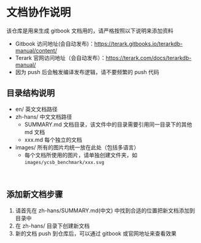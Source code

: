 # 文档协作说明

该仓库是用来生成 gitbook 文档用的，请严格按照以下说明来添加资料

- Gitbook 访问地址(会自动发布)：https://terark.gitbooks.io/terarkdb-manual/content/
- Terark 官网访问地址（会自动发布）：https://terark.com/docs/terarkdb-manual/
- 因为 push 后会触发编译发布逻辑，请不要频繁的 push 代码


## 目录结构说明
- en/  英文文档路径
- zh-hans/  中文文档路径
  - SUMMARY.md  文档目录，该文件中的目录需要引用同一目录下的其他 md 文档
  - xxx.md 每个独立的文档
- images/ 所有的图片均统一放在此处（包括多语言）
  - 每个文档所使用的图片，请单独创建文件夹，如 `images/ycsb_benchmark/xxx.svg`

  
## 添加新文档步骤

1. 请首先在 zh-hans/SUMMARY.md(中文) 中找到合适的位置把新文档添加到目录中
2. 在 zh-hans/ 目录下创建新文档
3. 新的文档 push 到仓库后，可以通过 gitbook 或官网地址来查看效果
